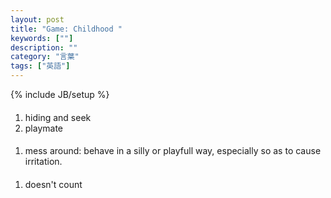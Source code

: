 ```yaml
---
layout: post
title: "Game: Childhood "
keywords: [""]
description: ""
category: "言葉"
tags: ["英語"]
---
```

{% include JB/setup %}

####
1. hiding and seek
2. playmate


####
1. mess around: behave in a silly or playfull way, especially so as to cause
   irritation.

####
1. doesn't count


